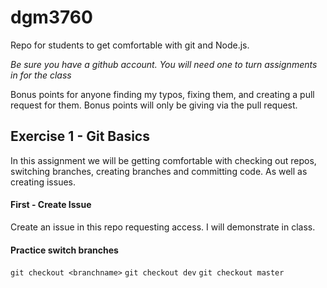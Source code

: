 # dgm3760 
Repo for students to get comfortable with git and Node.js.

*Be sure you have a github account. You will need one to turn assignments in for the class*

Bonus points for anyone finding my typos, fixing them, and creating a pull request for them. Bonus points will only be giving via the pull request.

## Exercise 1 - Git Basics

In this assignment we will be getting comfortable with checking out repos, switching branches, creating branches and committing code. As well as creating issues.

#### First - Create Issue

Create an issue in this repo requesting access. I will demonstrate in class.

#### Practice switch branches

`git checkout <branchname>`
`git checkout dev`
`git checkout master`



